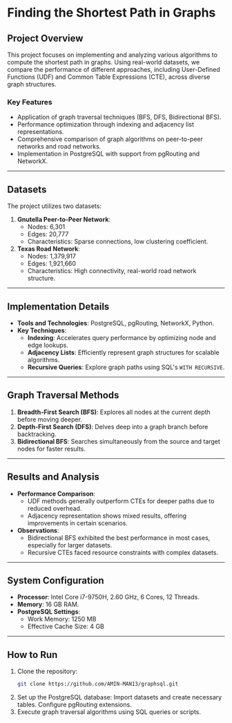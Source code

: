 # Finding the Shortest Path in Graphs

## Project Overview
This project focuses on implementing and analyzing various algorithms to compute the shortest path in graphs. Using real-world datasets, we compare the performance of different approaches, including User-Defined Functions (UDF) and Common Table Expressions (CTE), across diverse graph structures.

### Key Features
- Application of graph traversal techniques (BFS, DFS, Bidirectional BFS).
- Performance optimization through indexing and adjacency list representations.
- Comprehensive comparison of graph algorithms on peer-to-peer networks and road networks.
- Implementation in PostgreSQL with support from pgRouting and NetworkX.

---

## Datasets
The project utilizes two datasets:
1. **Gnutella Peer-to-Peer Network**:
   - Nodes: 6,301
   - Edges: 20,777
   - Characteristics: Sparse connections, low clustering coefficient.
2. **Texas Road Network**:
   - Nodes: 1,379,917
   - Edges: 1,921,660
   - Characteristics: High connectivity, real-world road network structure.

---

## Implementation Details
- **Tools and Technologies**: PostgreSQL, pgRouting, NetworkX, Python.
- **Key Techniques**:
  - **Indexing**: Accelerates query performance by optimizing node and edge lookups.
  - **Adjacency Lists**: Efficiently represent graph structures for scalable algorithms.
  - **Recursive Queries**: Explore graph paths using SQL's `WITH RECURSIVE`.

---

## Graph Traversal Methods
1. **Breadth-First Search (BFS)**:
   Explores all nodes at the current depth before moving deeper.
2. **Depth-First Search (DFS)**:
   Delves deep into a graph branch before backtracking.
3. **Bidirectional BFS**:
   Searches simultaneously from the source and target nodes for faster results.

---

## Results and Analysis
- **Performance Comparison**:
  - UDF methods generally outperform CTEs for deeper paths due to reduced overhead.
  - Adjacency representation shows mixed results, offering improvements in certain scenarios.
- **Observations**:
  - Bidirectional BFS exhibited the best performance in most cases, especially for larger datasets.
  - Recursive CTEs faced resource constraints with complex datasets.

---

## System Configuration
- **Processor**: Intel Core i7-9750H, 2.60 GHz, 6 Cores, 12 Threads.
- **Memory**: 16 GB RAM.
- **PostgreSQL Settings**:
  - Work Memory: 1250 MB
  - Effective Cache Size: 4 GB

---

## How to Run
1. Clone the repository:
   ```bash
   git clone https://github.com/AMIN-MAN13/graphsql.git
2. Set up the PostgreSQL database:
   Import datasets and create necessary tables.
   Configure pgRouting extensions.
3. Execute graph traversal algorithms using SQL queries or scripts.
